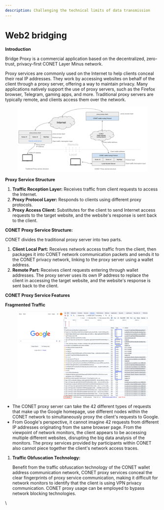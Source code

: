 ```yaml
---
description: Challenging the technical limits of data transmission
---
```


# Web2 bridging

**Introduction**

Bridge Proxy is a commercial application based on the decentralized, zero-trust, privacy-first CONET Layer Minus  network.

Proxy services are commonly used on the Internet to help clients conceal their real IP addresses. They work by accessing websites on behalf of the client through a proxy server, offering a way to maintain privacy. Many applications natively support the use of proxy servers, such as the Firefox browser, Telegram, gaming apps, and more. Traditional proxy servers are typically remote, and clients access them over the network.

<figure><img src="../.gitbook/assets/image.png" alt=""><figcaption></figcaption></figure>

**Proxy Service Structure**

1. **Traffic Reception Layer:** Receives traffic from client requests to access the Internet.
2. **Proxy Protocol Layer:** Responds to clients using different proxy protocols.
3. **Proxy Access Client:** Substitutes for the client to send Internet access requests to the target website, and the website's response is sent back to the client.

**CONET Proxy Service Structure:**

CONET divides the traditional proxy server into two parts.

1. **Client Local Part:** Receives network access traffic from the client, then packages it into CONET network communication packets and sends it to the CONET privacy network, linking to the proxy server using a wallet address.
2. **Remote Part:** Receives client requests entering through wallet addresses. The proxy server uses its own IP address to replace the client in accessing the target website, and the website's response is sent back to the client.

**CONET Proxy Service Features**

**Fragmented Traffic**

<figure><img src="../.gitbook/assets/image (1).png" alt=""><figcaption></figcaption></figure>

* The CONET proxy server can take the 42 different types of requests that make up the Google homepage, use different nodes within the CONET network to simultaneously proxy the client's requests to Google.
* From Google's perspective, it cannot imagine 42 requests from different IP addresses originating from the same browser page. From the viewpoint of network monitors, the client appears to be accessing multiple different websites, disrupting the big data analysis of the monitors. The proxy services provided by participants within CONET also cannot piece together the client's network access traces.

1.  **Traffic Obfuscation Technology:**

    Benefit from the traffic obfuscation technology of the CONET wallet address communication network, CONET proxy services conceal the clear fingerprints of proxy service communication, making it difficult for network monitors to identify that the client is using VPN privacy communication. CONET proxy usage can be employed to bypass network blocking technologies.

\
